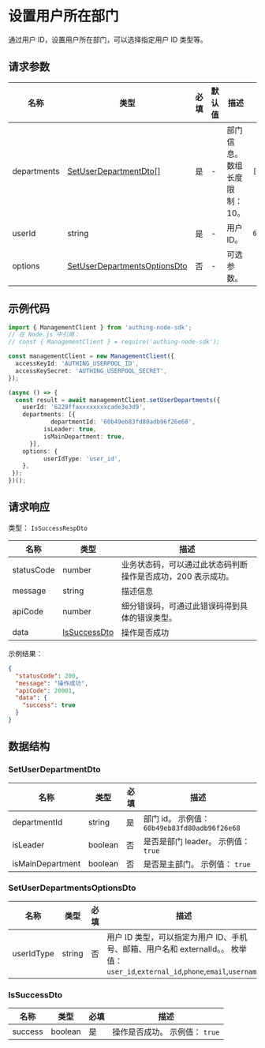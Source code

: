 # 设置用户所在部门

<!--
  警告⚠️：
  不要直接修改该文档，
  https://github.com/Authing/authing-docs-factory
  使用该项目进行生成
-->

<LastUpdated />

通过用户 ID，设置用户所在部门，可以选择指定用户 ID 类型等。

## 请求参数

| 名称 | 类型 | 必填 | 默认值 | 描述 | 示例值 |
| ---- | ---- | ---- | ---- | ---- | ---- |
| departments | <a href="#SetUserDepartmentDto">SetUserDepartmentDto[]</a> | 是 | - | 部门信息。 数组长度限制：10。  | `[{"departmentId":"60b49eb83fd80adb96f26e68","isLeader":true,"isMainDepartment":true}]` |
| userId | string | 是 | - | 用户 ID。   | `6229ffaxxxxxxxxcade3e3d9` |
| options | <a href="#SetUserDepartmentsOptionsDto">SetUserDepartmentsOptionsDto</a> | 否 | - | 可选参数。   |  |


## 示例代码

```ts
import { ManagementClient } from 'authing-node-sdk';
// 在 Node.js 中引用：
// const { ManagementClient } = require('authing-node-sdk');

const managementClient = new ManagementClient({
  accessKeyId: 'AUTHING_USERPOOL_ID',
  accessKeySecret: 'AUTHING_USERPOOL_SECRET',
});

(async () => {
  const result = await managementClient.setUserDepartments({
    userId: '6229ffaxxxxxxxxcade3e3d9',
    departments: [{
            departmentId: '60b49eb83fd80adb96f26e68',
          isLeader: true,
          isMainDepartment: true,
      }],
    options: {
          userIdType: 'user_id',
    },
 });
})();
```



## 请求响应

类型： `IsSuccessRespDto`

| 名称 | 类型 | 描述 |
| ---- | ---- | ---- |
| statusCode | number | 业务状态码，可以通过此状态码判断操作是否成功，200 表示成功。 |
| message | string | 描述信息 |
| apiCode | number | 细分错误码，可通过此错误码得到具体的错误类型。 |
| data | <a href="#IsSuccessDto">IsSuccessDto</a> | 操作是否成功 |



示例结果：

```json
{
  "statusCode": 200,
  "message": "操作成功",
  "apiCode": 20001,
  "data": {
    "success": true
  }
}
```

## 数据结构


### <a id="SetUserDepartmentDto"></a> SetUserDepartmentDto

| 名称 | 类型 | 必填 | 描述 |
| ---- |  ---- | ---- | ---- |
| departmentId | string | 是 | 部门 id。 示例值： `60b49eb83fd80adb96f26e68`  |
| isLeader | boolean | 否 | 是否是部门 leader。 示例值： `true`  |
| isMainDepartment | boolean | 否 | 是否是主部门。 示例值： `true`  |


### <a id="SetUserDepartmentsOptionsDto"></a> SetUserDepartmentsOptionsDto

| 名称 | 类型 | 必填 | 描述 |
| ---- |  ---- | ---- | ---- |
| userIdType | string | 否 | 用户 ID 类型，可以指定为用户 ID、手机号、邮箱、用户名和 externalId。。 枚举值：`user_id`,`external_id`,`phone`,`email`,`username`  |


### <a id="IsSuccessDto"></a> IsSuccessDto

| 名称 | 类型 | 必填 | 描述 |
| ---- |  ---- | ---- | ---- |
| success | boolean | 是 | 操作是否成功。 示例值： `true`  |


